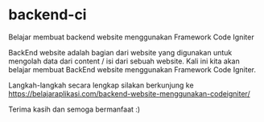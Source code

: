 # backend-ci
Belajar membuat backend website menggunakan Framework Code Igniter

BackEnd website adalah bagian dari website yang digunakan untuk mengolah data dari content / isi dari sebuah website. Kali ini kita akan belajar membuat BackEnd website menggunakan Framework Code Igniter.

Langkah-langkah secara lengkap silakan berkunjung ke https://belajaraplikasi.com/backend-website-menggunakan-codeigniter/

Terima kasih dan semoga bermanfaat :)
